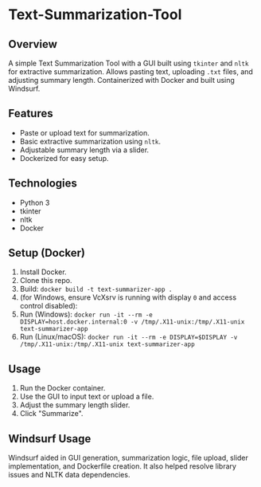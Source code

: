# Text-Summarization-Tool

## Overview

A simple Text Summarization Tool with a GUI built using `tkinter` and `nltk` for extractive summarization. Allows pasting text, uploading `.txt` files, and adjusting summary length. Containerized with Docker and built using Windsurf.

## Features

* Paste or upload text for summarization.
* Basic extractive summarization using `nltk`.
* Adjustable summary length via a slider.
* Dockerized for easy setup.

## Technologies

* Python 3
* tkinter
* nltk
* Docker

## Setup (Docker)

1.  Install Docker.
2.  Clone this repo.
3.  Build: `docker build -t text-summarizer-app .`
4.  (for Windows, ensure VcXsrv is running with display `0` and access control disabled):
5.  Run (Windows): `docker run -it --rm -e DISPLAY=host.docker.internal:0 -v /tmp/.X11-unix:/tmp/.X11-unix text-summarizer-app`
6.  Run (Linux/macOS): `docker run -it --rm -e DISPLAY=$DISPLAY -v /tmp/.X11-unix:/tmp/.X11-unix text-summarizer-app`

## Usage

1.  Run the Docker container.
2.  Use the GUI to input text or upload a file.
3.  Adjust the summary length slider.
4.  Click "Summarize".

## Windsurf Usage

Windsurf aided in GUI generation, summarization logic, file upload, slider implementation, and Dockerfile creation. It also helped resolve library issues and NLTK data dependencies.
